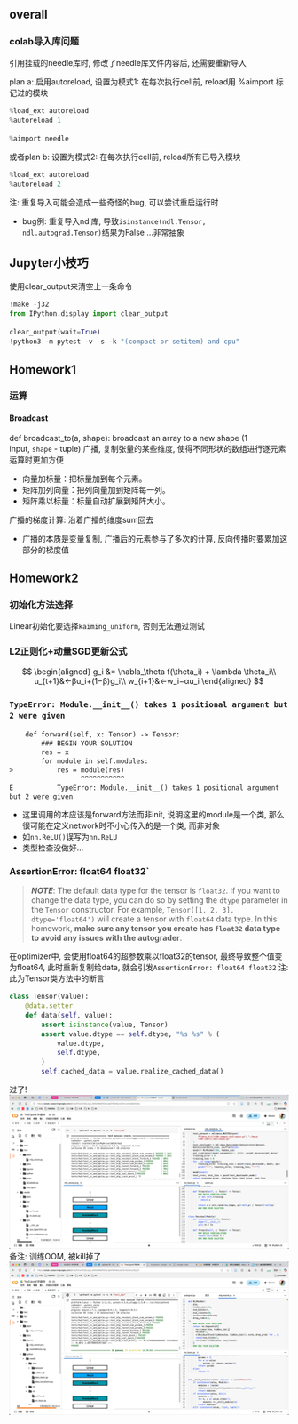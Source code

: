 ## overall

### colab导入库问题
引用挂载的needle库时, 修改了needle库文件内容后, 还需要重新导入

plan a: 启用autoreload, 设置为模式1: 在每次执行cell前, reload用 %aimport 标记过的模块
```python
%load_ext autoreload
%autoreload 1

%aimport needle
```

或者plan b: 
设置为模式2: 在每次执行cell前, reload所有已导入模块
```python
%load_ext autoreload
%autoreload 2
```

注: 重复导入可能会造成一些奇怪的bug, 可以尝试重启运行时
- bug例: 重复导入ndl库, 导致`isinstance(ndl.Tensor, ndl.autograd.Tensor)`结果为False ...非常抽象

## Jupyter小技巧

使用clear_output来清空上一条命令
```python
!make -j32
from IPython.display import clear_output

clear_output(wait=True)
!python3 -m pytest -v -s -k "(compact or setitem) and cpu"
```
## Homework1

### 运算
#### Broadcast
def broadcast_to(a, shape): broadcast an array to a new shape (1 input, `shape` - tuple)
广播, 复制张量的某些维度, 使得不同形状的数组进行逐元素运算时更加方便
- 向量加标量：把标量加到每个元素。
- 矩阵加列向量：把列向量加到矩阵每一列。
- 矩阵乘以标量：标量自动扩展到矩阵大小。


广播的梯度计算: 沿着广播的维度sum回去
- 广播的本质是变量复制, 广播后的元素参与了多次的计算, 反向传播时要累加这部分的梯度值


## Homework2

### 初始化方法选择
Linear初始化要选择`kaiming_uniform`, 否则无法通过测试
### L2正则化+动量SGD更新公式

$$
\begin{aligned}
g_i &= \nabla_\theta f(\theta_i) + \lambda \theta_i\\
u_{t+1}&←βu_i+(1−β)g_i\\
w_{i+1}&←w_i−αu_i
\end{aligned}
$$

### `TypeError: Module.__init__() takes 1 positional argument but 2 were given`

```
    def forward(self, x: Tensor) -> Tensor:
        ### BEGIN YOUR SOLUTION
        res = x
        for module in self.modules:
>           res = module(res)
                  ^^^^^^^^^^^
E           TypeError: Module.__init__() takes 1 positional argument but 2 were given
```
- 这里调用的本应该是forward方法而非init, 说明这里的module是一个类, 那么很可能在定义network时不小心传入的是一个类, 而非对象
- 如`nn.ReLU()`误写为`nn.ReLU`
- 类型检查没做好...
### AssertionError: float64 float32`
> **_NOTE_**: The default data type for the tensor is `float32`. If you want to change the data type, you can do so by setting the `dtype` parameter in the `Tensor` constructor. For example, `Tensor([1, 2, 3], dtype='float64')` will create a tensor with `float64` data type. In this homework, **make sure any tensor you create has `float32` data type to avoid any issues with the autograder**.

在optimizer中, 会使用float64的超参数乘以float32的tensor, 最终导致整个值变为float64, 此时重新复制给data, 就会引发`AssertionError: float64 float32`
注: 此为Tensor类方法中的断言
```python
class Tensor(Value):
    @data.setter
    def data(self, value):
        assert isinstance(value, Tensor)
        assert value.dtype == self.dtype, "%s %s" % (
            value.dtype,
            self.dtype,
        )
        self.cached_data = value.realize_cached_data()
```

过了!
![](10-414%20Homework笔记.assets/IMG-10-414%20Homework笔记-20250822002634905.png)
备注: 训练OOM, 被kill掉了
![](10-414%20Homework笔记.assets/IMG-10-414%20Homework笔记-20250822141618211.png)